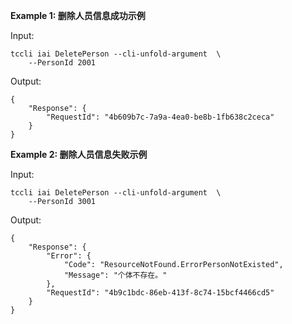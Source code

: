 **Example 1: 删除人员信息成功示例**



Input: 

```
tccli iai DeletePerson --cli-unfold-argument  \
    --PersonId 2001
```

Output: 
```
{
    "Response": {
        "RequestId": "4b609b7c-7a9a-4ea0-be8b-1fb638c2ceca"
    }
}
```

**Example 2: 删除人员信息失败示例**



Input: 

```
tccli iai DeletePerson --cli-unfold-argument  \
    --PersonId 3001
```

Output: 
```
{
    "Response": {
        "Error": {
            "Code": "ResourceNotFound.ErrorPersonNotExisted",
            "Message": "个体不存在。"
        },
        "RequestId": "4b9c1bdc-86eb-413f-8c74-15bcf4466cd5"
    }
}
```

